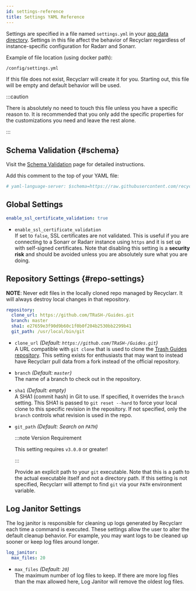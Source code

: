 ```yaml
---
id: settings-reference
title: Settings YAML Reference
---
```


Settings are specified in a file named `settings.yml` in your [app data directory][app-data].
Settings in this file affect the behavior of Recyclarr regardless of instance-specific configuration
for Radarr and Sonarr.

Example of file location (using docker path):

```txt
/config/settings.yml
```

If this file does not exist, Recyclarr will create it for you. Starting out, this file will be empty
and default behavior will be used.

:::caution

There is absolutely no need to touch this file unless you have a specific reason to. It is
recommended that you only add the specific properties for the customizations you need and leave the
rest alone.

:::

[app-data]: /file-structure.md#appdata-directory

## Schema Validation {#schema}

Visit the [Schema Validation](/schema-validation.md) page for detailed instructions.

Add this comment to the top of your YAML file:

```yml
# yaml-language-server: $schema=https://raw.githubusercontent.com/recyclarr/recyclarr/master/schemas/settings-schema.json
```

## Global Settings

```yml
enable_ssl_certificate_validation: true
```

- `enable_ssl_certificate_validation`<br/>
  If set to `false`, SSL certificates are not validated. This is useful if you are connecting to a
  Sonarr or Radarr instance using `https` and it is set up with self-signed certificates. Note that
  disabling this setting is a **security risk** and should be avoided unless you are absolutely sure
  what you are doing.

## Repository Settings {#repo-settings}

**NOTE**: Never edit files in the locally cloned repo managed by Recyclarr. It will always destroy
local changes in that repository.

```yml
repository:
  clone_url: https://github.com/TRaSH-/Guides.git
  branch: master
  sha1: e27659e3f90d9b60c1f0b0f204b2530bb2299b41
  git_path: /usr/local/bin/git
```

- `clone_url` *(Default: `https://github.com/TRaSH-/Guides.git`)*<br/>
  A URL compatible with `git clone` that is used to clone the [Trash Guides
  repository][official_repo]. This setting exists for enthusiasts that may want to instead have
  Recyclarr pull data from a fork instead of the official repository.

- `branch` *(Default: `master`)*<br/>
  The name of a branch to check out in the repository.

- `sha1` *(Default: empty)*<br/>
  A SHA1 (commit hash) in Git to use. If specified, it overrides the `branch` setting. This SHA1 is
  passed to `git reset --hard` to force your local clone to this specific revision in the
  repository. If not specified, only the `branch` controls what revision is used in the repo.

- `git_path` *(Default: Search on `PATH`)*<br/>

  :::note Version Requirement

  This setting requires `v3.0.0` or greater!

  :::

  Provide an explicit path to your `git` executable. Note that this is a path to the actual
  executable itself and not a directory path. If this setting is not specified, Recyclarr will
  attempt to find `git` via your `PATH` environment variable.

[official_repo]: https://github.com/TRaSH-/Guides

## Log Janitor Settings

The log janitor is responsible for cleaning up logs generated by Recyclarr each time a command is
executed. These settings allow the user to alter the default cleanup behavior. For example, you may
want logs to be cleaned up sooner or keep log files around longer.

```yml
log_janitor:
  max_files: 20
```

- `max_files` *(Default: `20`)*<br/>
  The maximum number of log files to keep. If there are more log files than the max allowed here,
  Log Janitor will remove the oldest log files.
